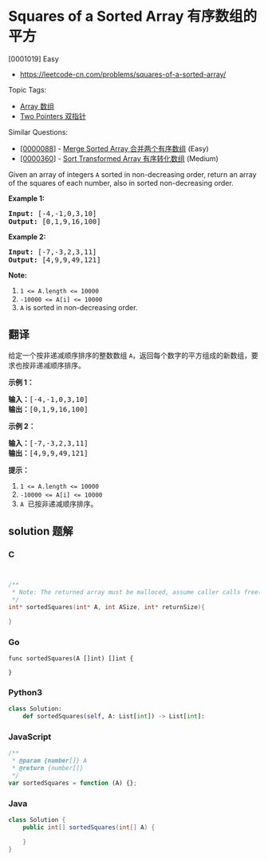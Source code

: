 # Squares of a Sorted Array 有序数组的平方

[0001019] Easy

- https://leetcode-cn.com/problems/squares-of-a-sorted-array/

Topic Tags:

- [Array 数组](https://leetcode-cn.com/tag/array/)
- [Two Pointers 双指针](https://leetcode-cn.com/tag/two-pointers/)

Similar Questions:

- [[0000088](https://leetcode-cn.com/problems/merge-sorted-array/)] - [Merge Sorted Array 合并两个有序数组](./0000088.merge-sorted-array.md) (Easy)
- [[0000360](https://leetcode-cn.com/problems/sort-transformed-array/)] - [Sort Transformed Array 有序转化数组](./0000360.sort-transformed-array.md) (Medium)

Given an array of integers `A` sorted in non-decreasing order, return an array of the squares of each number, also in sorted non-decreasing order.

**Example 1:**

<pre><strong>Input: </strong><span id="example-input-1-1">[-4,-1,0,3,10]</span>
<strong>Output: </strong><span id="example-output-1">[0,1,9,16,100]</span>
</pre>

**Example 2:**

<pre><strong>Input: </strong><span id="example-input-2-1">[-7,-3,2,3,11]</span>
<strong>Output: </strong><span id="example-output-2">[4,9,9,49,121]</span>
</pre>

**Note:**

1.  `1 <= A.length <= 10000`
2.  `-10000 <= A[i] <= 10000`
3.  `A` is sorted in non-decreasing order.

## 翻译

给定一个按非递减顺序排序的整数数组 `A`，返回每个数字的平方组成的新数组，要求也按非递减顺序排序。

**示例 1：**

<pre><strong>输入：</strong>[-4,-1,0,3,10]
<strong>输出：</strong>[0,1,9,16,100]
</pre>

**示例 2：**

<pre><strong>输入：</strong>[-7,-3,2,3,11]
<strong>输出：</strong>[4,9,9,49,121]
</pre>

**提示：**

1.  `1 <= A.length <= 10000`
2.  `-10000 <= A[i] <= 10000`
3.  `A`  已按非递减顺序排序。

## solution 题解

### C

```c


/**
 * Note: The returned array must be malloced, assume caller calls free().
 */
int* sortedSquares(int* A, int ASize, int* returnSize){

}


```

### Go

```golang
func sortedSquares(A []int) []int {

}
```

### Python3

```python
class Solution:
    def sortedSquares(self, A: List[int]) -> List[int]:

```

### JavaScript

```javascript
/**
 * @param {number[]} A
 * @return {number[]}
 */
var sortedSquares = function (A) {};
```

### Java

```java
class Solution {
    public int[] sortedSquares(int[] A) {

    }
}
```
